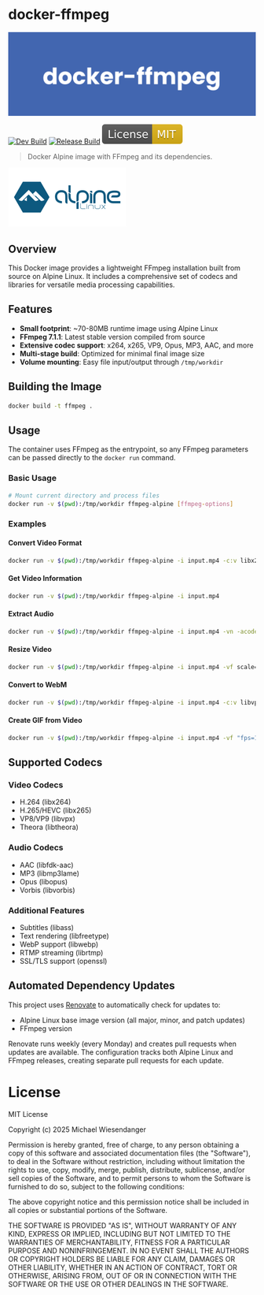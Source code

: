 # docker-ffmpeg

![](./docs/docker_ffmpeg.png)

[![Dev Build](https://github.com/RagedUnicorn/docker-ffmpeg/actions/workflows/docker_dev.yml/badge.svg)](https://github.com/RagedUnicorn/docker-ffmpeg/actions/workflows/docker_dev.yml)
[![Release Build](https://github.com/RagedUnicorn/docker-ffmpeg/actions/workflows/docker_release.yml/badge.svg)](https://github.com/RagedUnicorn/docker-ffmpeg/actions/workflows/docker_release.yml)
![License: MIT](docs/license_badge.svg)

> Docker Alpine image with FFmpeg and its dependencies.

![](./docs/alpine_linux_logo.svg)

## Overview

This Docker image provides a lightweight FFmpeg installation built from source on Alpine Linux. It includes a comprehensive set of codecs and libraries for versatile media processing capabilities.

## Features

- **Small footprint**: ~70-80MB runtime image using Alpine Linux
- **FFmpeg 7.1.1**: Latest stable version compiled from source
- **Extensive codec support**: x264, x265, VP9, Opus, MP3, AAC, and more
- **Multi-stage build**: Optimized for minimal final image size
- **Volume mounting**: Easy file input/output through `/tmp/workdir`

## Building the Image

```bash
docker build -t ffmpeg .
```

## Usage

The container uses FFmpeg as the entrypoint, so any FFmpeg parameters can be passed directly to the `docker run` command.

### Basic Usage

```bash
# Mount current directory and process files
docker run -v $(pwd):/tmp/workdir ffmpeg-alpine [ffmpeg-options]
```

### Examples

#### Convert Video Format
```bash
docker run -v $(pwd):/tmp/workdir ffmpeg-alpine -i input.mp4 -c:v libx264 -c:a aac output.mp4
```

#### Get Video Information
```bash
docker run -v $(pwd):/tmp/workdir ffmpeg-alpine -i input.mp4
```

#### Extract Audio
```bash
docker run -v $(pwd):/tmp/workdir ffmpeg-alpine -i input.mp4 -vn -acodec mp3 output.mp3
```

#### Resize Video
```bash
docker run -v $(pwd):/tmp/workdir ffmpeg-alpine -i input.mp4 -vf scale=1280:720 output.mp4
```

#### Convert to WebM
```bash
docker run -v $(pwd):/tmp/workdir ffmpeg-alpine -i input.mp4 -c:v libvpx -c:a libvorbis output.webm
```

#### Create GIF from Video
```bash
docker run -v $(pwd):/tmp/workdir ffmpeg-alpine -i input.mp4 -vf "fps=10,scale=320:-1" output.gif
```

## Supported Codecs

### Video Codecs
- H.264 (libx264)
- H.265/HEVC (libx265)
- VP8/VP9 (libvpx)
- Theora (libtheora)

### Audio Codecs
- AAC (libfdk-aac)
- MP3 (libmp3lame)
- Opus (libopus)
- Vorbis (libvorbis)

### Additional Features
- Subtitles (libass)
- Text rendering (libfreetype)
- WebP support (libwebp)
- RTMP streaming (librtmp)
- SSL/TLS support (openssl)

## Automated Dependency Updates

This project uses [Renovate](https://docs.renovatebot.com/) to automatically check for updates to:
- Alpine Linux base image version (all major, minor, and patch updates)
- FFmpeg version

Renovate runs weekly (every Monday) and creates pull requests when updates are available. The configuration tracks 
both Alpine Linux and FFmpeg releases, creating separate pull requests for each update.

# License

MIT License

Copyright (c) 2025 Michael Wiesendanger

Permission is hereby granted, free of charge, to any person obtaining
a copy of this software and associated documentation files (the
"Software"), to deal in the Software without restriction, including
without limitation the rights to use, copy, modify, merge, publish,
distribute, sublicense, and/or sell copies of the Software, and to
permit persons to whom the Software is furnished to do so, subject to
the following conditions:

The above copyright notice and this permission notice shall be
included in all copies or substantial portions of the Software.

THE SOFTWARE IS PROVIDED "AS IS", WITHOUT WARRANTY OF ANY KIND,
EXPRESS OR IMPLIED, INCLUDING BUT NOT LIMITED TO THE WARRANTIES OF
MERCHANTABILITY, FITNESS FOR A PARTICULAR PURPOSE AND
NONINFRINGEMENT. IN NO EVENT SHALL THE AUTHORS OR COPYRIGHT HOLDERS BE
LIABLE FOR ANY CLAIM, DAMAGES OR OTHER LIABILITY, WHETHER IN AN ACTION
OF CONTRACT, TORT OR OTHERWISE, ARISING FROM, OUT OF OR IN CONNECTION
WITH THE SOFTWARE OR THE USE OR OTHER DEALINGS IN THE SOFTWARE.
